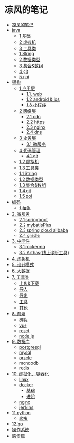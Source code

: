 # 凉风的笔记
* [凉风的笔记](introduce.md)
* [java]()
    * [1 基础](java/basic/basic.md)
    * [2 虚拟机](java/jvm.md)
    * [3 工具类](java/jvm.md)
    * [1 String](java/patzn/string.md)
    * [2 数据类型](java/patzn/dataType.md)
    * [3 集合&数组](java/patzn/collection.md)
    * [4 git](java/patzn/git.md)
    * [5 poi](java/patzn/poi.md)
* [架构]()
    * [1 应用层]()
        * [1.1. web]()
        * [1.2 android & ios]()
        * [1.3 小程序]()
    * [2 网络层]()
        * [2.1 cdn](architecture\microservice\network\cdn.md)
        * [2.2 https]()
        * [2.3 nginx](architecture\microservice\network\nginx.md)
        * [2.4 dns](architecture\microservice\network\dns.md)
    * [3 业务层]()
        * [3.1 微服务]()
    * [4 代码管理]()
        * [4.1 git](architecture\microservice\management\git.md)
    * [1.2 虚拟机](java/jvm.md)
    * [1.3 工具类](java/jvm.md)
    * [1.1 String](java/patzn/string.md)
    * [1.2 数据类型](java/patzn/dataType.md)
    * [1.3 集合&数组](java/patzn/collection.md)
    * [1.4 git](java/patzn/git.md)
    * [1.5 poi](java/patzn/poi.md)
* [编码]()
    * [1 抽象](java/example2.md)
* [2. 微服务]()
    * [2.1 springboot](java/example2.md)
    * [2.2 mybatisPlus](java/patzn/mybatis.md)
    * [2.3 spring cloud alibaba](java/alibaba.md)
    * [2.4 gradle](java/gradle.md)
* [3. 中间件]()
	 * [3.1 rockermq](java/rocket.md)
	 * [3.2 Arthas(线上诊断工具)]()
* [4. 虚拟机](java/jvm.md)
* [5. 设计模式](java/example2.md)
* [6. 大数据](java/example2.md) 
* [7. 工具类](java/patzn/readme.md)
    * [上传&下载](java/patzn/upload.md)
    * [导入](java/patzn/input.md)
    * [导出]()
    * [工具]()
    * [其他](java/patzn/debris.md)
* [8. 前端]()
	* [碎片](js/debris.md)
	* [vue](java/example2.md)
	* [react](java/example2.md)
	* [node.js](java/example2.md)
* [9. 数据库]()
	* [postgresql](sql/pgsql.md)
	* [mysql](java/example2.md)
	* [oracle](java/example2.md)
	* [mongodb](java/example2.md)
	* [redis](java/example2.md)
* [10. 虚拟化、容器化]()
	* [linux](linux/linux.md)
	* [docker]()
		* [基础](linux/docker_basic.md)
		* [进阶](linux/docker_pro.md)
	* [nginx](linux/nginx.md)
	* [jenkins](linux/jenkins.md)
* [11.python](section2/README.md)
    * [爬虫](section2/example1.md)
* [12'go]()
* [操作系统](mac/experience.md)
* [感悟篇]()